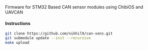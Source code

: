 Firmware for STM32 Based CAN sensor modules using ChibiOS and UAVCAN

#### Instructions

```bash
git clone https://github.com/nikhil9/can-sens.git
git submodule update --init --recursive
make upload
```

